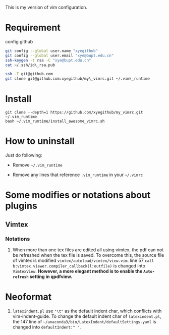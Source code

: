 This is my version of vim configuration.

# Requirement

config github

```bash
git config --global user.name "xyegithub"
git config --global user.email "xye@bupt.edu.cn"
ssh-keygen -t rsa -C "xye@bupt.edu.cn"
cat ~/.ssh/id\_rsa.pub
```

```bash
ssh -T git@github.com
git clone git@github.com:xyegithub/my\_vimrc.git ~/.vim\_runtime
```

# Install

    git clone --depth=1 https://github.com/xyegithub/my_vimrc.git  ~/.vim_runtime
    bash ~/.vim_runtime/install_awesome_vimrc.sh

# How to uninstall

Just do following:

- Remove `~/.vim_runtime`

- Remove any lines that reference `.vim_runtime` in your `~/.vimrc`

# Some modifies or notations about plugins

## Vimtex

### Notations

1.  When more than one tex files are edited all using vimtex, the pdf can not be
    refreshed when the tex file is saved. To overcome this, the source file of vimtex is
    modified `vimtex/autoload/vimtex/view.vim`.
    line 57 `call b:vimtex.viewer.compiler_callback(l:outfile)` is changed into `VimtexView`.
    **However, a more elegant method is to enable the `Auto-refresh` setting in qpdfview.**

# Neoformat

1.  `latexindent.pl` use `"\t"` as the default indent char, which conflicts with vim-indent-guide.
    To change the default indent char of `latexindent.pl`, the 147 line of
    `~/anaconda3/bin/LatexIndent/defaultSettings.yaml` is changed into `defaultIndent:" "`.

